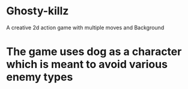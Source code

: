 # Ghosty-killz
A creative 2d action game with multiple moves and Background

# The game uses dog as a character which is meant to avoid various enemy types
